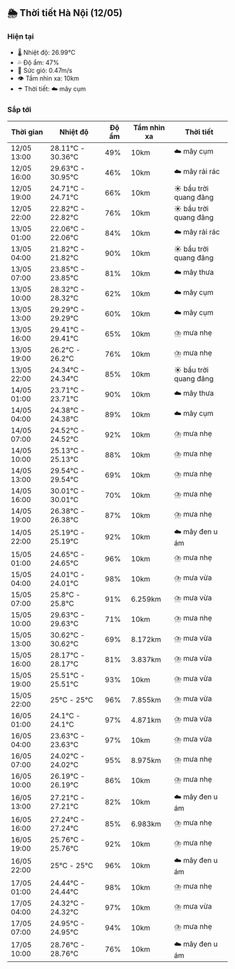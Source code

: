## 🌦️ Thời tiết Hà Nội (12/05)

### Hiện tại

- 🌡️ Nhiệt độ: 26.99℃
- 💦 Độ ẩm: 47%
- 💨 Sức gió: 0.47m/s
- 👁️ Tầm nhìn xa: 10km
- ☂️ Thời tiết: ☁️ mây cụm

### Sắp tới

| Thời gian | Nhiệt độ | Độ ẩm | Tầm nhìn xa | Thời tiết |
| --- | --- | --- | --- | --- |
| 12/05 13:00 | 28.11℃ - 30.36℃ | 49% | 10km | ☁️ mây cụm |
| 12/05 16:00 | 29.63℃ - 30.95℃ | 46% | 10km | ☁️ mây rải rác |
| 12/05 19:00 | 24.71℃ - 24.71℃ | 66% | 10km | ☀️ bầu trời quang đãng |
| 12/05 22:00 | 22.82℃ - 22.82℃ | 76% | 10km | ☀️ bầu trời quang đãng |
| 13/05 01:00 | 22.06℃ - 22.06℃ | 84% | 10km | ☁️ mây rải rác |
| 13/05 04:00 | 21.82℃ - 21.82℃ | 90% | 10km | ☀️ bầu trời quang đãng |
| 13/05 07:00 | 23.85℃ - 23.85℃ | 81% | 10km | ☁️ mây thưa |
| 13/05 10:00 | 28.32℃ - 28.32℃ | 62% | 10km | ☁️ mây cụm |
| 13/05 13:00 | 29.29℃ - 29.29℃ | 60% | 10km | ☁️ mây cụm |
| 13/05 16:00 | 29.41℃ - 29.41℃ | 65% | 10km | ⛈️ mưa nhẹ |
| 13/05 19:00 | 26.2℃ - 26.2℃ | 76% | 10km | ⛈️ mưa nhẹ |
| 13/05 22:00 | 24.34℃ - 24.34℃ | 85% | 10km | ☀️ bầu trời quang đãng |
| 14/05 01:00 | 23.71℃ - 23.71℃ | 90% | 10km | ☁️ mây thưa |
| 14/05 04:00 | 24.38℃ - 24.38℃ | 89% | 10km | ☁️ mây cụm |
| 14/05 07:00 | 24.52℃ - 24.52℃ | 92% | 10km | ⛈️ mưa nhẹ |
| 14/05 10:00 | 25.13℃ - 25.13℃ | 88% | 10km | ⛈️ mưa nhẹ |
| 14/05 13:00 | 29.54℃ - 29.54℃ | 69% | 10km | ⛈️ mưa nhẹ |
| 14/05 16:00 | 30.01℃ - 30.01℃ | 70% | 10km | ⛈️ mưa nhẹ |
| 14/05 19:00 | 26.38℃ - 26.38℃ | 87% | 10km | ⛈️ mưa nhẹ |
| 14/05 22:00 | 25.19℃ - 25.19℃ | 92% | 10km | ☁️ mây đen u ám |
| 15/05 01:00 | 24.65℃ - 24.65℃ | 96% | 10km | ⛈️ mưa nhẹ |
| 15/05 04:00 | 24.01℃ - 24.01℃ | 98% | 10km | ⛈️ mưa vừa |
| 15/05 07:00 | 25.8℃ - 25.8℃ | 91% | 6.259km | ⛈️ mưa vừa |
| 15/05 10:00 | 29.63℃ - 29.63℃ | 71% | 10km | ⛈️ mưa nhẹ |
| 15/05 13:00 | 30.62℃ - 30.62℃ | 69% | 8.172km | ⛈️ mưa vừa |
| 15/05 16:00 | 28.17℃ - 28.17℃ | 81% | 3.837km | ⛈️ mưa vừa |
| 15/05 19:00 | 25.51℃ - 25.51℃ | 93% | 10km | ⛈️ mưa vừa |
| 15/05 22:00 | 25℃ - 25℃ | 96% | 7.855km | ⛈️ mưa vừa |
| 16/05 01:00 | 24.1℃ - 24.1℃ | 97% | 4.871km | ⛈️ mưa vừa |
| 16/05 04:00 | 23.63℃ - 23.63℃ | 97% | 10km | ⛈️ mưa vừa |
| 16/05 07:00 | 24.02℃ - 24.02℃ | 95% | 8.975km | ⛈️ mưa nhẹ |
| 16/05 10:00 | 26.19℃ - 26.19℃ | 86% | 10km | ⛈️ mưa nhẹ |
| 16/05 13:00 | 27.21℃ - 27.21℃ | 82% | 10km | ☁️ mây đen u ám |
| 16/05 16:00 | 27.24℃ - 27.24℃ | 85% | 6.983km | ⛈️ mưa nhẹ |
| 16/05 19:00 | 25.76℃ - 25.76℃ | 92% | 10km | ⛈️ mưa nhẹ |
| 16/05 22:00 | 25℃ - 25℃ | 96% | 10km | ☁️ mây đen u ám |
| 17/05 01:00 | 24.44℃ - 24.44℃ | 98% | 10km | ⛈️ mưa nhẹ |
| 17/05 04:00 | 24.32℃ - 24.32℃ | 97% | 10km | ⛈️ mưa vừa |
| 17/05 07:00 | 24.95℃ - 24.95℃ | 94% | 10km | ⛈️ mưa nhẹ |
| 17/05 10:00 | 28.76℃ - 28.76℃ | 76% | 10km | ☁️ mây đen u ám |
